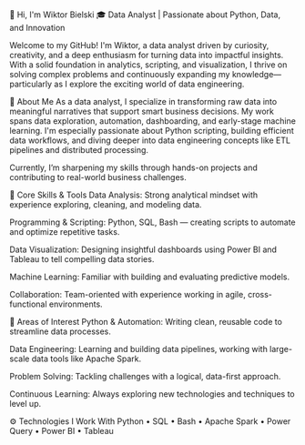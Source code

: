 👋 Hi, I'm Wiktor Bielski
🎓 Data Analyst | Passionate about Python, Data, and Innovation

Welcome to my GitHub! I'm Wiktor, a data analyst driven by curiosity, creativity, and a deep enthusiasm for turning data into impactful insights. With a solid foundation in analytics, scripting, and visualization, I thrive on solving complex problems and continuously expanding my knowledge—particularly as I explore the exciting world of data engineering.

🚀 About Me
As a data analyst, I specialize in transforming raw data into meaningful narratives that support smart business decisions. My work spans data exploration, automation, dashboarding, and early-stage machine learning. I'm especially passionate about Python scripting, building efficient data workflows, and diving deeper into data engineering concepts like ETL pipelines and distributed processing.

Currently, I’m sharpening my skills through hands-on projects and contributing to real-world business challenges.

🧰 Core Skills & Tools
Data Analysis: Strong analytical mindset with experience exploring, cleaning, and modeling data.

Programming & Scripting: Python, SQL, Bash — creating scripts to automate and optimize repetitive tasks.

Data Visualization: Designing insightful dashboards using Power BI and Tableau to tell compelling data stories.

Machine Learning: Familiar with building and evaluating predictive models.

Collaboration: Team-oriented with experience working in agile, cross-functional environments.

📌 Areas of Interest
Python & Automation: Writing clean, reusable code to streamline data processes.

Data Engineering: Learning and building data pipelines, working with large-scale data tools like Apache Spark.

Problem Solving: Tackling challenges with a logical, data-first approach.

Continuous Learning: Always exploring new technologies and techniques to level up.

⚙️ Technologies I Work With
Python • SQL • Bash • Apache Spark • Power Query • Power BI • Tableau


